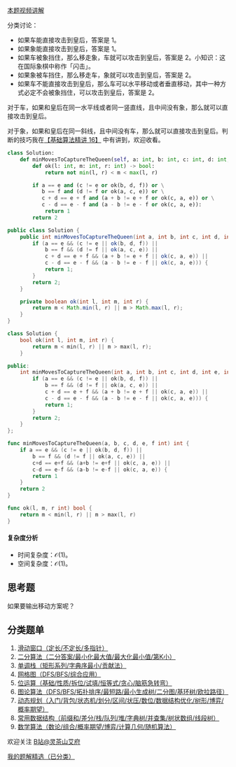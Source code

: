 [本题视频讲解](https://www.bilibili.com/video/BV1ae411e7fn/)

分类讨论：

- 如果车能直接攻击到皇后，答案是 $1$。
- 如果象能直接攻击到皇后，答案是 $1$。
- 如果车被象挡住，那么移走象，车就可以攻击到皇后，答案是 $2$。小知识：这在国际象棋中称作「闪击」。
- 如果象被车挡住，那么移走车，象就可以攻击到皇后，答案是 $2$。
- 如果车不能直接攻击到皇后，那么车可以水平移动或者垂直移动，其中一种方式必定不会被象挡住，可以攻击到皇后，答案是 $2$。

对于车，如果和皇后在同一水平线或者同一竖直线，且中间没有象，那么就可以直接攻击到皇后。

对于象，如果和皇后在同一斜线，且中间没有车，那么就可以直接攻击到皇后。判断的技巧我在[【基础算法精讲 16】](https://www.bilibili.com/video/BV1mY411D7f6/) 中有讲到，欢迎收看。

```py [sol-Python3]
class Solution:
    def minMovesToCaptureTheQueen(self, a: int, b: int, c: int, d: int, e: int, f: int) -> int:
        def ok(l: int, m: int, r: int) -> bool:
            return not min(l, r) < m < max(l, r)

        if a == e and (c != e or ok(b, d, f)) or \
           b == f and (d != f or ok(a, c, e)) or \
           c + d == e + f and (a + b != e + f or ok(c, a, e)) or \
           c - d == e - f and (a - b != e - f or ok(c, a, e)):
            return 1
        return 2
```

```java [sol-Java]
public class Solution {
    public int minMovesToCaptureTheQueen(int a, int b, int c, int d, int e, int f) {
        if (a == e && (c != e || ok(b, d, f)) ||
            b == f && (d != f || ok(a, c, e)) ||
            c + d == e + f && (a + b != e + f || ok(c, a, e)) ||
            c - d == e - f && (a - b != e - f || ok(c, a, e))) {
            return 1;
        }
        return 2;
    }

    private boolean ok(int l, int m, int r) {
        return m < Math.min(l, r) || m > Math.max(l, r);
    }
}
```

```cpp [sol-C++]
class Solution {
    bool ok(int l, int m, int r) {
        return m < min(l, r) || m > max(l, r);
    }

public:
    int minMovesToCaptureTheQueen(int a, int b, int c, int d, int e, int f) {
        if (a == e && (c != e || ok(b, d, f)) ||
            b == f && (d != f || ok(a, c, e)) ||
            c + d == e + f && (a + b != e + f || ok(c, a, e)) ||
            c - d == e - f && (a - b != e - f || ok(c, a, e))) {
            return 1;
        }
        return 2;
    }
};
```

```go [sol-Go]
func minMovesToCaptureTheQueen(a, b, c, d, e, f int) int {
	if a == e && (c != e || ok(b, d, f)) ||
		b == f && (d != f || ok(a, c, e)) ||
		c+d == e+f && (a+b != e+f || ok(c, a, e)) ||
		c-d == e-f && (a-b != e-f || ok(c, a, e)) {
		return 1
	}
	return 2
}

func ok(l, m, r int) bool {
	return m < min(l, r) || m > max(l, r)
}
```

#### 复杂度分析

- 时间复杂度：$\mathcal{O}(1)$。
- 空间复杂度：$\mathcal{O}(1)$。

## 思考题

如果要输出移动方案呢？

## 分类题单

1. [滑动窗口（定长/不定长/多指针）](https://leetcode.cn/circle/discuss/0viNMK/)
2. [二分算法（二分答案/最小化最大值/最大化最小值/第K小）](https://leetcode.cn/circle/discuss/SqopEo/)
3. [单调栈（矩形系列/字典序最小/贡献法）](https://leetcode.cn/circle/discuss/9oZFK9/)
4. [网格图（DFS/BFS/综合应用）](https://leetcode.cn/circle/discuss/YiXPXW/)
5. [位运算（基础/性质/拆位/试填/恒等式/贪心/脑筋急转弯）](https://leetcode.cn/circle/discuss/dHn9Vk/)
6. [图论算法（DFS/BFS/拓扑排序/最短路/最小生成树/二分图/基环树/欧拉路径）](https://leetcode.cn/circle/discuss/01LUak/)
7. [动态规划（入门/背包/状态机/划分/区间/状压/数位/数据结构优化/树形/博弈/概率期望）](https://leetcode.cn/circle/discuss/tXLS3i/)
8. [常用数据结构（前缀和/差分/栈/队列/堆/字典树/并查集/树状数组/线段树）](https://leetcode.cn/circle/discuss/mOr1u6/)
9. [数学算法（数论/组合/概率期望/博弈/计算几何/随机算法）](https://leetcode.cn/circle/discuss/IYT3ss/)

欢迎关注 [B站@灵茶山艾府](https://space.bilibili.com/206214)

[我的题解精选（已分类）](https://github.com/EndlessCheng/codeforces-go/blob/master/leetcode/SOLUTIONS.md)
